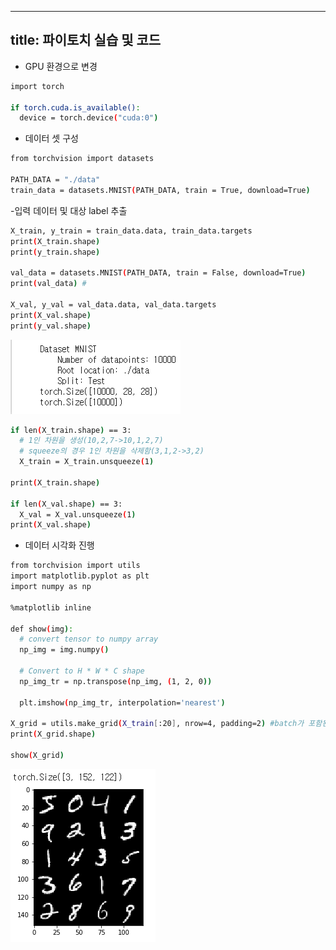 -----
title: 파이토치 실습 및 코드
-----
- GPU 환경으로 변경
```bash
import torch

if torch.cuda.is_available():
  device = torch.device("cuda:0")

```
 
- 데이터 셋 구성

```bash
from torchvision import datasets

PATH_DATA = "./data"
train_data = datasets.MNIST(PATH_DATA, train = True, download=True)
```

-입력 데이터 및 대상 label 추출
```bash
X_train, y_train = train_data.data, train_data.targets
print(X_train.shape)
print(y_train.shape)

val_data = datasets.MNIST(PATH_DATA, train = False, download=True)
print(val_data) #

X_val, y_val = val_data.data, val_data.targets
print(X_val.shape)
print(y_val.shape)
```

![img.png](img.png)

```bash
if len(X_train.shape) == 3:
  # 1인 차원을 생성(10,2,7->10,1,2,7)
  # squeeze의 경우 1인 차원을 삭제함(3,1,2->3,2)
  X_train = X_train.unsqueeze(1)
  
print(X_train.shape)

if len(X_val.shape) == 3:
  X_val = X_val.unsqueeze(1) 
print(X_val.shape)
```

- 데이터 시각화 진행

```bash
from torchvision import utils
import matplotlib.pyplot as plt
import numpy as np

%matplotlib inline

def show(img):
  # convert tensor to numpy array
  np_img = img.numpy()

  # Convert to H * W * C shape
  np_img_tr = np.transpose(np_img, (1, 2, 0))

  plt.imshow(np_img_tr, interpolation='nearest')

X_grid = utils.make_grid(X_train[:20], nrow=4, padding=2) #batch가 포함된 dataloader 이미지 텐서들을 도중에 보고자 할 때 사용
print(X_grid.shape)

show(X_grid)
```
![img_1.png](img_1.png)
